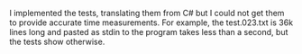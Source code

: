 I implemented the tests, translating them from C# but I could not get them to provide accurate time measurements.
For example, the test.023.txt is 36k lines long and pasted as stdin to the program takes less than a second, but the tests show otherwise.
